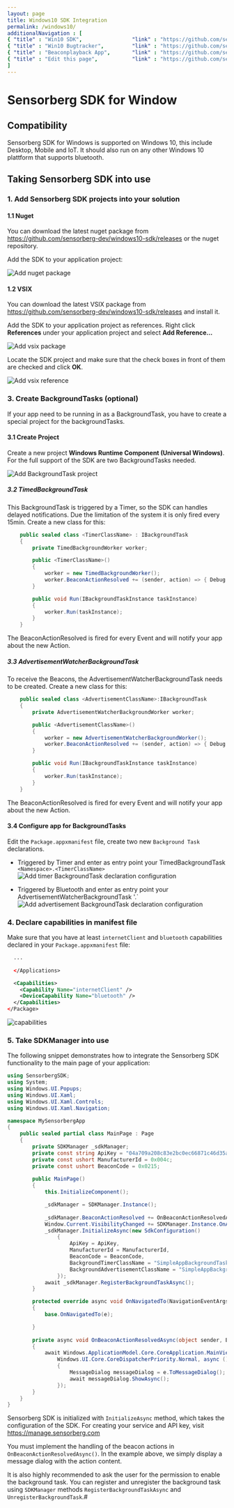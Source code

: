 ```yaml
---
layout: page
title: Windows10 SDK Integration
permalink: /windows10/
additionalNavigation : [
{ "title" : "Win10 SDK",                "link" : "https://github.com/sensorberg-dev/windows10-sdk" },
{ "title" : "Win10 Bugtracker",         "link" : "https://github.com/sensorberg-dev/windows10-sdk/issues" },
{ "title" : "Beaconplayback App",       "link" : "https://github.com/sensorberg-dev/windows10-beaconplayback" },
{ "title" : "Edit this page",           "link" : "https://github.com/sensorberg-dev/sensorberg-dev.github.io/edit/master/windows10.md" }
]
---
```


# Sensorberg SDK for Window #

## Compatibility ##

Sensorberg SDK for Windows is supported on Windows 10, this include Desktop, Mobile and IoT. It should also run on any other Windows 10 plattform that supports bluetooth.


## Taking Sensorberg SDK into use ##

### 1. Add Sensorberg SDK projects into your solution ###

#### 1.1 Nuget ####

You can download the latest nuget package from https://github.com/sensorberg-dev/windows10-sdk/releases or the nuget repository.

Add the SDK to your application project:

![Add nuget package](/images/site/add_nuget_package.png)

#### 1.2 VSIX ####

You can download the latest VSIX package from https://github.com/sensorberg-dev/windows10-sdk/releases and install it.

Add the SDK to your application project as references. Right click
**References** under your application project and select **Add Reference...**

![Add vsix package](/images/site/add_vsix_package.png)

Locate the SDK project and make sure that the check boxes in front of them
are checked and click **OK**.
 
![Add vsix reference](/images/site/add_vsix_reference.png)


### 3. Create BackgroundTasks (optional) ###

If your app need to be running in as a BackgroundTask, you have to create a special project for the backgroundTasks.

#### 3.1 Create Project ####

Create a new project **Windows Runtime Component (Universal Windows)**.
For the full support of the SDK are two BackgroundTasks needed.

![Add BackgroundTask project](/images/site/add_background_task_project.png)

##### 3.2 TimedBackgroundTask #####

This BackgroundTask is triggered by a Timer, so the SDK can handles delayed notifications. Due the limitation of the system it is only fired every 15min.
Create a new class for this:
```C#
    public sealed class <TimerClassName> : IBackgroundTask
    {
        private TimedBackgroundWorker worker;

        public <TimerClassName>()
        {
            worker = new TimedBackgroundWorker();
            worker.BeaconActionResolved += (sender, action) => { Debug.Write("Action resolved: " + action.PayloadString); };
        }

        public void Run(IBackgroundTaskInstance taskInstance)
        {
            worker.Run(taskInstance);
        }
    }
```
The BeaconActionResolved is fired for every Event and will notify your app about the new Action.


##### 3.3 AdvertisementWatcherBackgroundTask #####

To receive the Beacons, the AdvertisementWatcherBackgroundTask needs to be created.
Create a new class for this:
```C#
    public sealed class <AdvertisementClassName>:IBackgroundTask
    {
        private AdvertisementWatcherBackgroundWorker worker;

        public <AdvertisementClassName>()
        {
            worker = new AdvertisementWatcherBackgroundWorker();
            worker.BeaconActionResolved += (sender, action) => { Debug.Write("Action resolved: " + action.PayloadString); };
        }

        public void Run(IBackgroundTaskInstance taskInstance)
        {
            worker.Run(taskInstance);
        }
    }
```
The BeaconActionResolved is fired for every Event and will notify your app about the new Action.

#### 3.4 Configure app for BackgroundTasks ####

Edit the `Package.appxmanifest` file, create two new `Background Task` declarations.
* Triggered by Timer and enter as entry point your  TimedBackgroundTask `<Namespace>.<TimerClassName>`
![Add timer BackgroundTask declaration configuration](/images/site/add_background_task_declaration_timed.png)

* Triggered by Bluetooth and enter as entry point your AdvertisementWatcherBackgroundTask '<Namespace>.<AdvertisementClassName>`
![Add advertisement BackgroundTask declaration configuration](/images/site/add_background_task_declaration_advertisement.png)

### 4. Declare capabilities in manifest file ###

Make sure that you have at least `internetClient` and `bluetooth` capabilities
declared in your `Package.appxmanifest` file:

```xml
  ...
  
  </Applications>

  <Capabilities>
    <Capability Name="internetClient" />
    <DeviceCapability Name="bluetooth" />
  </Capabilities>
</Package>
```
![capabilities](/images/site/capabilities.png)


### 5. Take SDKManager into use ###

The following snippet demonstrates how to integrate the Sensorberg SDK
functionality to the main page of your application:

```C#
using SensorbergSDK;
using System;
using Windows.UI.Popups;
using Windows.UI.Xaml;
using Windows.UI.Xaml.Controls;
using Windows.UI.Xaml.Navigation;

namespace MySensorbergApp
{
    public sealed partial class MainPage : Page
    {
        private SDKManager _sdkManager;
        private const string ApiKey = "04a709a208c83e2bc0ec66871c46d35af49efde5151032b3e865768bbf878db8";
        private const ushort ManufacturerId = 0x004c;
        private const ushort BeaconCode = 0x0215;
        
        public MainPage()
        {
            this.InitializeComponent();

            _sdkManager = SDKManager.Instance();
            
            _sdkManager.BeaconActionResolved += OnBeaconActionResolvedAsync;
            Window.Current.VisibilityChanged += SDKManager.Instance.OnApplicationVisibilityChanged;
            _sdkManager.InitializeAsync(new SdkConfiguration()
                {
                    ApiKey = ApiKey,
                    ManufacturerId = ManufacturerId,
                    BeaconCode = BeaconCode,
                    BackgroundTimerClassName = "SimpleAppBackgroundTask.SimpleAppTimerBackgroundTask",
                    BackgroundAdvertisementClassName = "SimpleAppBackgroundTask.AdvertisementBackgroundTask"
                });
            await _sdkManager.RegisterBackgroundTaskAsync();
        }

        protected override async void OnNavigatedTo(NavigationEventArgs e)
        {
            base.OnNavigatedTo(e);

        }
        
        private async void OnBeaconActionResolvedAsync(object sender, BeaconAction e)
        {
            await Windows.ApplicationModel.Core.CoreApplication.MainView.CoreWindow.Dispatcher.RunAsync(
                Windows.UI.Core.CoreDispatcherPriority.Normal, async () =>
                {
                    MessageDialog messageDialog = e.ToMessageDialog();
                    await messageDialog.ShowAsync();
                });
        }
    }
}        
```

Sensorberg SDK is initialized with `InitializeAsync` method, which takes the configuration of the SDK.
For creating your service and API key, visit https://manage.sensorberg.com

You must implement the handling of the beacon actions in
`OnBeaconActionResolvedAsync()`. In the example above, we simply display a
message dialog with the action content.

It is also highly recommended to ask the user for the permission to enable the
background task. You can register and unregister the background task using `SDKManager` methods
`RegisterBackgroundTaskAsync` and `UnregisterBackgroundTask`.#
<br/>
<br/>
<br/>
<br/>
<br/>
